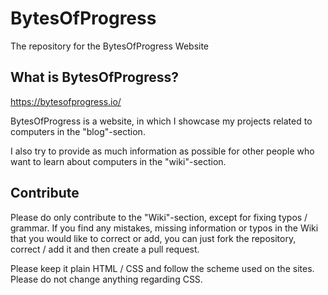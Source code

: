 # BytesOfProgress
The repository for the BytesOfProgress Website

## What is BytesOfProgress?

https://bytesofprogress.io/

BytesOfProgress is a website, in which I showcase my projects related to computers in the "blog"-section.

I also try to provide as much information as possible for other people who want to learn about computers in the "wiki"-section.

## Contribute

Please do only contribute to the "Wiki"-section, except for fixing typos / grammar.
If you find any mistakes, missing information or typos in the Wiki that you would like to correct or add, you can just fork the repository, correct / add it and then create a pull request.

Please keep it plain HTML / CSS and follow the scheme used on the sites. Please do not change anything regarding CSS.